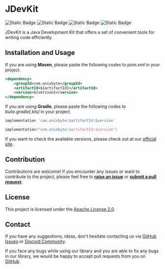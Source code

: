 # JDevKit

![Static Badge](https://img.shields.io/badge/tag-v2.0.0-orange)
![Static Badge](https://img.shields.io/badge/maven_central-v2.0.0-orange)
![Static Badge](https://img.shields.io/badge/licence-Apache_2.0-green)
![Static Badge](https://img.shields.io/badge/JDK-%E2%89%A517-blue)


JDevKit is a Java Development Kit that offers a set of convenient tools for writing code efficiently.

## Installation and Usage

If you are using **Maven**, please paste the following codes to _pom.xml_ in your project.

```xml 
<dependency>
    <groupId>com.onixbyte</groupId>
    <artifactId>${artifactId}</artifactId>
    <version>${version}</version>
</dependency>
```

If you are using **Gradle**, please paste the following codes to _buile.gradle\[.kts\]_ in your project.

```groovy
implementation 'com.onixbyte:$artifactId:$version'
```

```kotlin
implementation("com.onixbyte:$artifactId:$version")
```

If you want to check the available versions, please check out at our [official site](https://codecrafters.org.cn/devkit/changelog).

## Contribution
Contributions are welcome! If you encounter any issues or want to contribute to the project, please feel free to **[raise an issue](https://github.com/CodeCraftersCN/jdevkit/issues/new)** or **[submit a pull request](https://github.com/CodeCraftersCN/jdevkit/compare)**.

## License
This project is licensed under the [Apache License 2.0](LICENSE).

## Contact
If you have any suggestions, ideas, don't hesitate contacting us via [GitHub Issues](https://github.com/CodeCraftersCN/jdevkit/issues/new) or [Discord Community](https://discord.gg/NQK9tjcBB8). 

If you face any bugs while using our library and you are able to fix any bugs in our library, we would be happy to accept pull requests from you on [GitHub](https://github.com/CodeCraftersCN/jdevkit/compare).
